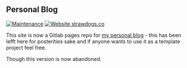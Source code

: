 ## Personal Blog

[![Maintenance](https://img.shields.io/badge/Maintained%3F-no-red.svg)](https://bitbucket.org/lbesson/ansi-colors) [![Website strawdogs.co](https://img.shields.io/website-up-down-green-red/http/monip.org.svg)](http://monip.org/)

This site is now a Gitlab pages repo for [my personal blog](https://strawdopgs.co) - this has been lefft here for posterities sake and if anyone wants to use it as a template project feel free.

Though this version is now abandoned.
